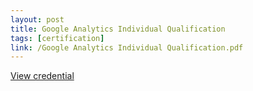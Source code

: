 ```yaml
---
layout: post
title: Google Analytics Individual Qualification
tags: [certification]
link: /Google Analytics Individual Qualification.pdf
---
```


<a href="/Google Analytics Individual Qualification.pdf" target="_blank">View credential</a>
